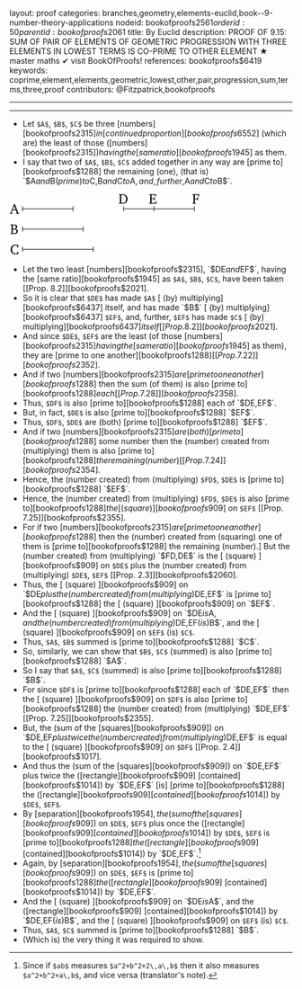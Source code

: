layout: proof
categories: branches,geometry,elements-euclid,book--9-number-theory-applications
nodeid: bookofproofs$2561
orderid: 50
parentid: bookofproofs$2061
title: By Euclid
description: PROOF OF 9.15: SUM OF PAIR OF ELEMENTS OF GEOMETRIC PROGRESSION WITH THREE ELEMENTS IN LOWEST TERMS IS CO-PRIME TO OTHER ELEMENT &#9733; master maths &#10004; visit BookOfProofs!
references: bookofproofs$6419
keywords: coprime,element,elements,geometric,lowest,other,pair,progression,sum,terms,three,proof
contributors: @Fitzpatrick,bookofproofs

---


---



* Let `$A$`, `$B$`, `$C$` be three [numbers][bookofproofs$2315] in [continued proportion][bookofproofs$6552] (which are) the least of those ([numbers][bookofproofs$2315]) having the [same ratio][bookofproofs$1945] as them.
* I say that two of `$A$`, `$B$`, `$C$` added together in any way are [prime to][bookofproofs$1288] the remaining (one), (that is) `$A$` and `$B$` (prime) to `$C$`, `$B$` and `$C$` to `$A$`, and, further, `$A$` and `$C$` to `$B$`.

![fig15e](https://github.com/bookofproofs/bookofproofs.github.io/blob/main/_sources/_assets/images/euclid/Book09/fig15e.png?raw=true)

* Let the two least [numbers][bookofproofs$2315], `$DE$` and `$EF$`, having the [same ratio][bookofproofs$1945] as `$A$`, `$B$`, `$C$`, have been taken [[Prop. 8.2]][bookofproofs$2021].
* So it is clear that `$DE$` has made `$A$` [ (by) multiplying][bookofproofs$6437] itself, and has made `$B$` [ (by) multiplying][bookofproofs$6437] `$EF$`, and, further, `$EF$` has made `$C$` [ (by) multiplying][bookofproofs$6437] itself [[Prop. 8.2]][bookofproofs$2021].
* And since `$DE$`, `$EF$` are the least (of those [numbers][bookofproofs$2315] having the [same ratio][bookofproofs$1945] as them), they are [prime to one another][bookofproofs$1288] [[Prop. 7.22]][bookofproofs$2352].
* And if two [numbers][bookofproofs$2315] are [prime to one another][bookofproofs$1288] then the sum (of them) is also [prime to][bookofproofs$1288] each [[Prop. 7.28]][bookofproofs$2358].
* Thus, `$DF$` is also [prime to][bookofproofs$1288] each of `$DE$`, `$EF$`.
* But, in fact, `$DE$` is also [prime to][bookofproofs$1288] `$EF$`.
* Thus, `$DF$`, `$DE$` are (both) [prime to][bookofproofs$1288] `$EF$`.
* And if two [numbers][bookofproofs$2315] are (both) [prime to][bookofproofs$1288] some number then the (number) created from (multiplying) them is also [prime to][bookofproofs$1288] the remaining (number) [[Prop. 7.24]][bookofproofs$2354].
* Hence, the (number created) from (multiplying) `$FD$`, `$DE$` is [prime to][bookofproofs$1288] `$EF$`.
* Hence, the (number created) from (multiplying) `$FD$`, `$DE$` is also [prime to][bookofproofs$1288] the [ (square) ][bookofproofs$909] on `$EF$` [[Prop. 7.25]][bookofproofs$2355].
* For if two [numbers][bookofproofs$2315] are [prime to one another][bookofproofs$1288] then the (number) created from (squaring) one of them is [prime to][bookofproofs$1288] the remaining (number).] But the (number created) from (multiplying) `$FD$`, `$DE$` is the [ (square) ][bookofproofs$909] on `$DE$` plus the (number created) from (multiplying) `$DE$`, `$EF$` [[Prop. 2.3]][bookofproofs$2060].
* Thus, the [ (square) ][bookofproofs$909] on `$DE$` plus the (number created) from (multiplying) `$DE$`, `$EF$` is [prime to][bookofproofs$1288] the [ (square) ][bookofproofs$909] on `$EF$`.
* And the [ (square) ][bookofproofs$909] on `$DE$` is `$A$`, and the (number created) from (multiplying) `$DE$`, `$EF$` (is) `$B$`, and the [ (square) ][bookofproofs$909] on `$EF$` (is) `$C$`.
* Thus, `$A$`, `$B$` summed is [prime to][bookofproofs$1288] `$C$`.
* So, similarly, we can show that `$B$`, `$C$` (summed) is also [prime to][bookofproofs$1288] `$A$`.
* So I say that `$A$`, `$C$` (summed) is also [prime to][bookofproofs$1288] `$B$`.
* For since `$DF$` is [prime to][bookofproofs$1288] each of `$DE$`, `$EF$` then the [ (square) ][bookofproofs$909] on `$DF$` is also [prime to][bookofproofs$1288] the (number created) from (multiplying) `$DE$`, `$EF$` [[Prop. 7.25]][bookofproofs$2355].
* But, the (sum of the [squares][bookofproofs$909]) on `$DE$`, `$EF$` plus twice the (number created) from (multiplying) `$DE$`, `$EF$` is equal to the [ (square) ][bookofproofs$909] on `$DF$` [[Prop. 2.4]][bookofproofs$1017].
* And thus the (sum of the [squares][bookofproofs$909]) on `$DE$`, `$EF$` plus twice the ([rectangle][bookofproofs$909] [contained][bookofproofs$1014]) by `$DE$`, `$EF$` [is] [prime to][bookofproofs$1288] the ([rectangle][bookofproofs$909] [contained][bookofproofs$1014]) by `$DE$`, `$EF$`.
* By [separation][bookofproofs$1954], the (sum of the [squares][bookofproofs$909]) on `$DE$`, `$EF$` plus once the ([rectangle][bookofproofs$909] [contained][bookofproofs$1014]) by `$DE$`, `$EF$` is [prime to][bookofproofs$1288] the ([rectangle][bookofproofs$909] [contained][bookofproofs$1014]) by `$DE$`, `$EF$`.[^1] 
* Again, by [separation][bookofproofs$1954], the (sum of the [squares][bookofproofs$909]) on `$DE$`, `$EF$` is [prime to][bookofproofs$1288] the ([rectangle][bookofproofs$909] [contained][bookofproofs$1014]) by `$DE$`, `$EF$`.
* And the [ (square) ][bookofproofs$909] on `$DE$` is `$A$`, and the ([rectangle][bookofproofs$909] [contained][bookofproofs$1014]) by `$DE$`, `$EF$` (is) `$B$`, and the [ (square) ][bookofproofs$909] on `$EF$` (is) `$C$`.
* Thus, `$A$`, `$C$` summed is [prime to][bookofproofs$1288] `$B$`.
* (Which is) the very thing it was required to show.

[^1]: Since if `$ab$` measures `$a^2+b^2+2\,a\,b$` then it also measures `$a^2+b^2+a\,b$`, and vice versa (translator's note).
